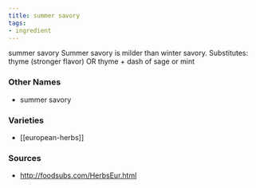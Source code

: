 ```yaml
---
title: summer savory
tags:
- ingredient
---
```

summer savory Summer savory is milder than winter savory. Substitutes: thyme (stronger flavor) OR thyme + dash of sage or mint

### Other Names

* summer savory

### Varieties

* [[european-herbs]]

### Sources
* http://foodsubs.com/HerbsEur.html
